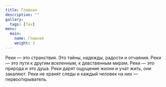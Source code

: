 ```yaml
---
title: Главная
description: ""
gallery:
  tags: [fav]
menu:
  main:
    name: Главная
    weight: 3
---
```


<p class="intro">Реки — это странствия. Это тайны, надежды, радости и отчаяния. Реки — это пути к другим вселенным, к девственным мирам.  Реки — это природа и это душа. Реки дарят ощущение жизни и учат жить, они закаляют. Реки не хранят следы и каждый человек на них — первооткрыватель.</p>
